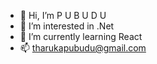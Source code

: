 - 👋 Hi, I’m P U B U D U
- 👀 I’m interested in .Net
- 🌱 I’m currently learning React
- 📫 tharukapubudu@gmail.com


